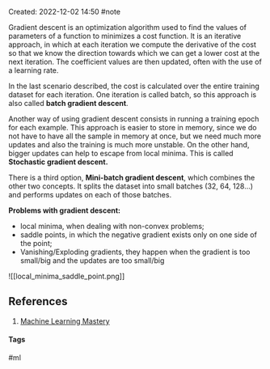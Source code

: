 Created: 2022-12-02 14:50
#note

Gradient descent is an optimization algorithm used to find the values of parameters of a function to minimizes a cost function.
It is an iterative approach, in which at each iteration we compute the derivative of the cost so that we know the direction towards which we can get a lower cost at the next iteration. The coefficient values are then updated, often with the use of a learning rate.

In the last scenario described, the cost is calculated over the entire training dataset for each iteration. One iteration is called batch, so this approach is also called **batch gradient descent**.

Another way of using gradient descent consists in running a training epoch for each example. This approach is easier to store in memory, since we do not have to have all the sample in memory at once, but we need much more updates and also the training is much more unstable. On the other hand, bigger updates can help to escape from local minima. This is called **Stochastic gradient descent.**

There is a third option, **Mini-batch gradient descent**, which combines the other two concepts. It splits the dataset into small batches (32, 64, 128...) and performs updates on each of those batches.

**Problems with gradient descent:**
- local minima, when dealing with non-convex problems;
- saddle points, in which the negative gradient exists only on one side of the point;
- Vanishing/Exploding gradients, they happen when the gradient is too small/big and the updates are too small/big

![[local_minima_saddle_point.png]]

## References
1. [Machine Learning Mastery](https://machinelearningmastery.com/gradient-descent-for-machine-learning/)

#### Tags
#ml